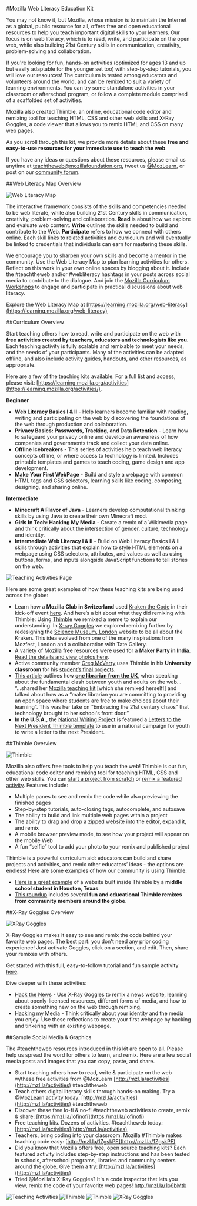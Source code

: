 #Mozilla Web Literacy Education Kit

You may not know it, but Mozilla, whose mission is to maintain the Internet as a global, public resource for all, offers free and open educational resources to help you teach important digital skills to your learners. Our focus is on web literacy, which is to read, write, and participate on the open web, while also building 21st Century skills in communication, creativity, problem-solving and collaboration.

If you're looking for fun, hands-on activities (optimized for ages 13 and up but easily adaptable for the younger set too) with step-by-step tutorials, you will love our resources! The curriculum is tested among educators and volunteers around the world, and can be remixed to suit a variety of  learning environments. You can try some standalone activities in your classroom or afterschool program, or follow a complete module comprised of a scaffolded set of activities. 

Mozilla also created Thimble, an online, educational code editor and remixing tool for teaching HTML, CSS and other web skills and X-Ray Goggles, a code viewer that allows you to remix HTML and CSS on many web pages.

As you scroll through this kit, we provide more details about these **free and easy-to-use resources for your immediate use to teach the web**. 

If you have any ideas or questions about these resources, please email us anytime at [teachtheweb@mozillafoundation.org](mailto:teachtheweb@mozillafoundation.org), tweet us [@MozLearn](https://twitter.com/mozlearn), or post on our [community forum](https://forum.learning.mozilla.org). 

##Web Literacy Map Overview

![Web Literacy Map](http://i.imgur.com/HHaOGub.png)

The interactive framework consists of the skills and competencies needed to be web literate, while also building 21st Century skills in communication, creativity, problem-solving and collaboration. **Read** is about how we explore and evaluate web content. **Write** outlines the skills needed to build and contribute to the Web. **Participate** refers to how we connect with others online. Each skill links to related activities and curriculum and will eventually be linked to credentials that individuals can earn for mastering these skills. 

We encourage you to sharpen your own skills and become a mentor in the community. Use the Web Literacy Map to plan learning activities for others. Reflect on this work in your own online spaces by blogging about it. Include the #teachtheweb and/or #webliteracy hashtags in your posts across social media to contribute to the dialogue. And join the [Mozilla Curriculum Workshops](https://learning.mozilla.org/community/curriculum-workshop) to engage and participate in practical discussions about web literacy.

Explore the Web Literacy Map at [https://learning.mozilla.org/web-literacy](https://learning.mozilla.org/web-literacy) 

##Curriculum Overview

Start teaching others how to read, write and participate on the web with **free activities created by teachers, educators and technologists like you**. Each teaching activity is fully scalable and remixable to meet your needs, and the needs of your participants. Many of the activities can be adapted offline, and also include activity guides, handouts, and other resources, as appropriate.

Here are a few of the teaching kits available. For a full list and access, please visit: [https://learning.mozilla.org/activities](https://learning.mozilla.org/activities/).

**Beginner**

* **Web Literacy Basics I & II** - Help learners become familiar with reading, writing and participating on the web by discovering the foundations of the web through production and collaboration.
* **Privacy Basics: Passwords, Tracking, and Data Retention** - Learn how to safeguard your privacy online and develop an awareness of how companies and governments track and collect your data online.
* **Offline Icebreakers** - This series of activities help teach web literacy concepts offline, or where access to technology is limited. Includes printable templates and games to teach coding, game design and app development.
* **Make Your First WebPage** - Build and style a webpage with common HTML tags and CSS selectors, learning skills like coding, composing, designing, and sharing online.

**Intermediate**

* **Minecraft A Flavor of Java** - Learners develop computational thinking skills by using Java to create their own Minecraft mod.
* **Girls In Tech: Hacking My Media** - Create a remix of a Wikimedia page and think critically about the intersection of gender, culture, technology and identity.
* **Intermediate Web Literacy I & II** - Build on Web Literacy Basics I & II skills through activities that explain how to style HTML elements on a webpage using CSS selectors, attributes, and values as well as using buttons, forms, and inputs alongside JavaScript functions to tell stories on the web.

![Teaching Activities Page](http://i.imgur.com/QAZbKmJ.png)

Here are some great examples of how these teaching kits are being used across the globe: 

* Learn how a **Mozilla Club in Switzerland** used [Kraken the Code](http://mozilla.github.io/webmaker-curriculum/WebLiteracyBasics-I/session01-kraken.html) in their kick-off event [here](https://learningfreewheel.wordpress.com/2016/01/25/mozilla-club-lift-off/). And here’s a bit about what they did remixing with Thimble:
    Using [Thimble](https://thimble.mozilla.org/) we remixed a meme to explain our understanding. In [X-ray Goggles](https://goggles.mozilla.org) we explored remixing further by redesigning the [Science Museum, London](http://www.sciencemuseum.org.uk/) website to be all about the Kraken. This idea evolved from one of the many inspirations from Mozfest, London and a collaboration with Tate Gallery.
* A variety of Mozilla free resources were used for a **Maker Party in India**. [Read the details and view photos here](https://rowdymehul.wordpress.com/2015/08/05/maker-party-mega-nashik/).
* Active community member [Greg McVerry](https://twitter.com/jgmac1106) uses Thimble in his **University classroom** for his [student’s final projects](http://edu106.networkedlearningcollaborative.com/pages/fall15-portfolios).
* [This article](http://www.cilip.org.uk/blog/digital-literacy-maker-librarians-mozilla-learning-network) outlines how [**one librarian from the UK**](https://twitter.com/DorineFlies), when speaking about the fundamental clash between youth and adults on the web... 
    “...shared her [Mozilla teaching kit](https://d157rqmxrxj6ey.cloudfront.net/mrskapp/9795/) [which she remixed herself!] and talked about how as a “maker librarian you are committing to providing an open space where students are free to make choices about their learning”. This was her take on “Embracing the 21st century chaos” that technology brought to her school's front door.”
* **In the U.S.A.**, the [National Writing Project](http://letters2president.org/resource/letters-to-the-next-president-2-0-letter-remix/) is featured a [Letters to the Next President Thimble template](https://d157rqmxrxj6ey.cloudfront.net/chadsansing/24389/) to use in a national campaign for youth to write a letter to the next President.

##Thimble Overview 

![Thimble](http://i.imgur.com/URkKz63.jpg)

Mozilla also offers free tools to help you teach the web! Thimble is our fun, educational code editor and remixing tool for teaching HTML, CSS and other web skills. You can [start a project from scratch](https://thimble.mozilla.org) or [remix a featured activity](https://thimble.mozilla.org). Features include:

* Multiple panes to see and remix the code while also previewing the finished pages
* Step-by-step tutorials, auto-closing tags, autocomplete, and autosave
* The ability to build and link multiple web pages within a project
* The ability to drag and drop a zipped website into the editor, expand it, and remix
* A mobile browser preview mode, to see how your project will appear on the mobile Web
* A fun “selfie” tool to add your photo to your remix and published project

Thimble is a powerful curriculum aid: educators can build and share projects and activities, and remix other educators’ ideas - the options are endless! Here are some examples of how our community is using Thimble:

* [Here is a great example](https://d157rqmxrxj6ey.cloudfront.net/sa501428/24680/) of a website built inside Thimble by a **middle school student in Houston, Texas**.
* [This roundup](https://blog.webmaker.org/our-creative-community-thimble-remixes) includes several **fun and educational Thimble remixes from community members around the globe**. 

##X-Ray Goggles Overview 

![XRay Goggles](http://i.imgur.com/g6VXIpf.png)

X-Ray Goggles makes it easy to see and remix the code behind your favorite web pages.
The best part: you don't need any prior coding experience! Just activate Goggles, click on a section, and edit. Then, share your remixes with others. 

Get started with this full, easy-to-follow tutorial and fun sample activity [here](https://goggles.mozilla.org).

Dive deeper with these activities:

* [Hack the News](https://mozilla.github.io/mozilla-club-activity-hack-the-news/#en) - Use X-Ray Goggles to remix a news website, learning about openly-licensed resources, different forms of media, and how to create something new on the web through remixing.
* [Hacking my Media](https://thimbleprojects.org/stephguthrie/48361) - Think critically about your identity and the media you enjoy. Use these reflections to create your first webpage by hacking and tinkering with an existing webpage.

##Sample Social Media & Graphics

The #teachtheweb resources introduced in this kit are open to all. Please help us spread the word for others to learn, and remix. Here are a few social media posts and images that you can copy, paste, and share.

* Start teaching others how to read, write & participate on the web w/these free activities from @MozLearn [http://mzl.la/activities](http://mzl.la/activities) #teachtheweb
* Teach others digital literacy skills through hands-on making. Try a @MozLearn activity today: [http://mzl.la/activities](http://mzl.la/activities) #teachtheweb
* Discover these free lo-fi & no-fi #teachtheweb activities to create, remix & share: [https://mzl.la/lofinofi](https://mzl.la/lofinofi)
* Free teaching kits. Dozens of activities. #teachtheweb today: [http://mzl.la/activities](http://mzl.la/activities)
* Teachers, bring coding into your classroom. Mozilla #Thimble makes teaching code easy: [http://mzl.la/1ZgskPE](http://mzl.la/1ZgskPE)  
* Did you know that Mozilla offers free, open source teaching kits? Each featured activity includes step-by-step instructions and has been tested in schools, afterschool programs, libraries and community centers around the globe. Give them a try: [http://mzl.la/activities](http://mzl.la/activities)
* Tried @Mozilla's X-Ray Goggles? It's a code inspector that lets you view, remix the code of your favorite web pages! http://mzl.la/1o6bMtb

![Teaching Activities](http://i.imgur.com/KE3S4dn.png)
![Thimble](http://i.imgur.com/kAQpNO6.png)
![Thimble](http://i.imgur.com/xpRofX9.png)
![XRay Goggles](http://i.imgur.com/wTH7h4u.png)
